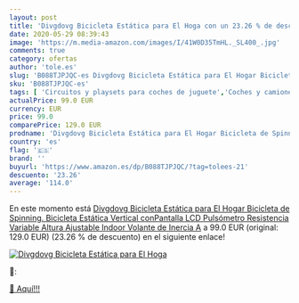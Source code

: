 ```yaml
---
layout: post
title: 'Divgdovg Bicicleta Estática para El Hoga con un 23.26 % de descuento'
date: 2020-05-29 08:39:43
image: 'https://m.media-amazon.com/images/I/41W0D35TmHL._SL400_.jpg'
comments: true
category: ofertas
author: 'tole.es'
slug: 'B088TJPJQC-es Divgdovg Bicicleta Estática para El Hogar Bicicleta de...'
sku: 'B088TJPJQC-es'
tags: [ 'Circuitos y playsets para coches de juguete','Coches y camiones de juguete','Coches y coches de carreras de juguete para niños','Juegos de construcción para niños','Juguetes','Juguetes y juegos','Vehículos de juguete para niños','bicicleta', ]
actualPrice: 99.0 EUR
currency: EUR
price: 99.0
comparePrice: 129.0 EUR
prodname: 'Divgdovg Bicicleta Estática para El Hogar Bicicleta de Spinning. Bicicleta Estática Vertical conPantalla LCD  Pulsómetro  Resistencia Variable  Altura Ajustable  Indoor  Volante de Inercia A'
country: 'es'
flag: '🇪🇸'
brand: ''
buyurl: 'https://www.amazon.es/dp/B088TJPJQC/?tag=tolees-21'
descuento: '23.26'
average: '114.0'
---
```


En este momento está [Divgdovg Bicicleta Estática para El Hogar Bicicleta de Spinning. Bicicleta Estática Vertical conPantalla LCD  Pulsómetro  Resistencia Variable  Altura Ajustable  Indoor  Volante de Inercia A](https://www.amazon.es/dp/B088TJPJQC/?tag=tolees-21) a 99.0 EUR (original: 129.0 EUR) (23.26 %  de descuento) en el siguiente enlace!

[![Divgdovg Bicicleta Estática para El Hoga](https://m.media-amazon.com/images/I/41W0D35TmHL._SL400_.jpg)](https://www.amazon.es/dp/B088TJPJQC/?tag=tolees-21)

🔎:


[🛒 Aquí!!!](https://www.amazon.es/dp/B088TJPJQC/?tag=tolees-21)
